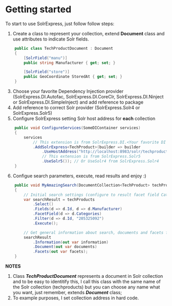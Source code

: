 # Getting started

To start to use SolrExpress, just follow follow steps:

1. Create a class to represent your collection, extend **Document** class and use attributes to indicate Solr fields.

```csharp
	public class TechProductDocument : Document
	{
		[SolrField("manu")]
		public string Manufacturer { get; set; }

		[SolrField("store")]
		public GeoCoordinate StoredAt { get; set; }
	}
```

3. Choose your favorite Dependency Injection provider (SolrExpress.DI.Autofac, SolrExpress.DI.CoreClr, SolrExpress.DI.Ninject or SolrExpress.DI.SimpleInject) and add reference to package
4. Add reference to correct Solr provider (SolrExpress.Solr4 or SolrExpress.Solr5)
5. Configure SolrExpress setting Solr host address for **each** collection

```csharp
	public void ConfigureServices(SomeDIContainer services)
	{
		services
			// This extension is from SolrExpress.DI.<Your favorite DI provider>
			.AddSolrExpress<TechProduct>(builder => builder
				.UseHostAddress("http://localhost:8983/solr/techproducts")
				// This extension is from SolrExpress.Solr5
				.UseSolr5()); // Or UseSolr4 from SolrExpress.Solr4
	}
```

6. Configue search parameters, execute, read results and enjoy :)

```csharp
	public void MyAmazingSearch(DocumentCollection<TechProduct> techProducts)
	{
		// Initial search settings (configure to result facet field Categories and filter by field id using value "205325092")
		var searchResult = techProducts
			.Select()
			.Fields(d => d.Id, d => d.Manufacturer)
			.FacetField(d => d.Categories)
			.Filter(d => d.Id, "205325092")
			.Execute();

        // Get general information about search, documents and facets from search result
        searchResult
            .Information(out var information)
            .Document(out var documents)
            .Facets(out var facets);
	}
```

**NOTES**

1. Class **_TechProductDocument_** represents a document in Solr collection and to be easy to identitify this, I call this class with the same name of the Solr collection (techproducts) but you can choose any name what you want, just remember, extends **_Document_** class;
2. To example purposes, I set collection address in hard code.